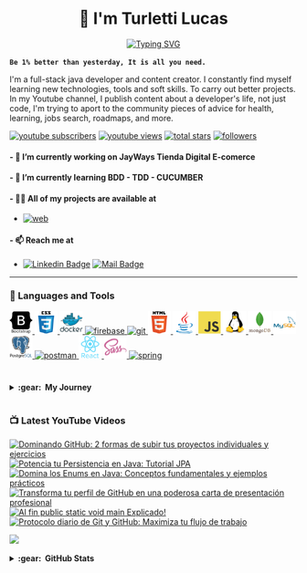 # <h1 align= center> 🌱 I'm Turletti Lucas </h1>

<p align=center>
<a href="https://git.io/typing-svg"><img src="https://readme-typing-svg.demolab.com?font=Fira+Code&weight=600&pause=1000&color=F70000&center=true&width=435&lines=Full-stack+Developer;Backend+Java+Developer" alt="Typing SVG" /></a>
</p>      

**`Be 1% better than yesterday, It is all you need.`**

I'm a full-stack java developer and content creator. I constantly find myself learning new technologies, tools and soft skills. To carry out better projects.
In my Youtube channel, I publish content about a developer's life, not just code, I'm trying to aport to the community pieces of advice for health, learning, jobs search, roadmaps, and more.

<p align="left">
      <a href="https://www.youtube.com/@TheLucast08?sub_confirmation=1">
         <img alt="youtube subscribers" title="Subscribe to my YouTube channel" src="https://custom-icon-badges.demolab.com/youtube/channel/subscribers/UC2-FOzcqTNHl91HdH-GHzgw?color=%23E05D44&label=SUBSCRIBE&logo=video&logoColor=white&style=for-the-badge&labelColor=CE4630"/></a> 
      <a href="https://www.youtube.com/@TheLucast08">
         <img alt="youtube views" title="YouTube views" src="https://custom-icon-badges.demolab.com/youtube/channel/views/UC2-FOzcqTNHl91HdH-GHzgw?color=%23E1AD0E&logo=eye&logoColor=white&style=for-the-badge&labelColor=C79600"/></a> 
  <a href="https://github.com/DenverCoder1?tab=repositories&sort=stargazers">
    <img alt="total stars" title="Total stars on GitHub" src="https://custom-icon-badges.demolab.com/github/stars/lucast086?color=55960c&style=for-the-badge&labelColor=488207&logo=star"/></a>
  <a href="https://github.com/DenverCoder1?tab=followers">
    <img alt="followers" title="Follow me on Github" src="https://custom-icon-badges.demolab.com/github/followers/lucast086?color=236ad3&labelColor=1155ba&style=for-the-badge&logo=person-add&label=Follow&logoColor=white"/></a>
   </p>


#### - 🔭 I’m currently working on JayWays Tienda Digital **E-comerce**

#### - 🌱 I’m currently learning **BDD - TDD - CUCUMBER**

#### - 👨‍💻 All of my projects are available at 
- <a href="https://www.turlettilucasdev.com.ar/" target="_blank" rel="noreferrer">
  <img src="https://img.shields.io/badge/Portfolio---%3E-green" alt="web"/>
</a>

#### - 📫 Reach me at

- [![Linkedin Badge](https://img.shields.io/badge/-TurlettiLucas-0e76a8?style=flat&labelColor=0e76a8&logo=linkedin&logoColor=white)](https://www.linkedin.com/in/turlettilucasdeveloper/) 
[![Mail Badge](https://img.shields.io/badge/-TurlettiLucas-c0392b?style=flat&labelColor=c0392b&logo=gmail&logoColor=white)](mailto:turlettilucasdev@gmail.com)



---
### 🧰 Languages and Tools
<p align="left"> <a href="https://getbootstrap.com" target="_blank" rel="noreferrer"> <img src="https://raw.githubusercontent.com/devicons/devicon/master/icons/bootstrap/bootstrap-plain-wordmark.svg" alt="bootstrap" width="40" height="40"/> </a> <a href="https://www.w3schools.com/css/" target="_blank" rel="noreferrer"> <img src="https://raw.githubusercontent.com/devicons/devicon/master/icons/css3/css3-original-wordmark.svg" alt="css3" width="40" height="40"/> </a> <a href="https://www.docker.com/" target="_blank" rel="noreferrer"> <img src="https://raw.githubusercontent.com/devicons/devicon/master/icons/docker/docker-original-wordmark.svg" alt="docker" width="40" height="40"/> </a> <a href="https://firebase.google.com/" target="_blank" rel="noreferrer"> <img src="https://www.vectorlogo.zone/logos/firebase/firebase-icon.svg" alt="firebase" width="40" height="40"/> </a> <a href="https://git-scm.com/" target="_blank" rel="noreferrer"> <img src="https://www.vectorlogo.zone/logos/git-scm/git-scm-icon.svg" alt="git" width="40" height="40"/> </a> <a href="https://www.w3.org/html/" target="_blank" rel="noreferrer"> <img src="https://raw.githubusercontent.com/devicons/devicon/master/icons/html5/html5-original-wordmark.svg" alt="html5" width="40" height="40"/> </a> <a href="https://www.java.com" target="_blank" rel="noreferrer"> <img src="https://raw.githubusercontent.com/devicons/devicon/master/icons/java/java-original.svg" alt="java" width="40" height="40"/> </a> <a href="https://developer.mozilla.org/en-US/docs/Web/JavaScript" target="_blank" rel="noreferrer"> <img src="https://raw.githubusercontent.com/devicons/devicon/master/icons/javascript/javascript-original.svg" alt="javascript" width="40" height="40"/> </a> <a href="https://www.linux.org/" target="_blank" rel="noreferrer"> <img src="https://raw.githubusercontent.com/devicons/devicon/master/icons/linux/linux-original.svg" alt="linux" width="40" height="40"/> </a> <a href="https://www.mongodb.com/" target="_blank" rel="noreferrer"> <img src="https://raw.githubusercontent.com/devicons/devicon/master/icons/mongodb/mongodb-original-wordmark.svg" alt="mongodb" width="40" height="40"/> </a> <a href="https://www.mysql.com/" target="_blank" rel="noreferrer"> <img src="https://raw.githubusercontent.com/devicons/devicon/master/icons/mysql/mysql-original-wordmark.svg" alt="mysql" width="40" height="40"/> </a> <a href="https://www.postgresql.org" target="_blank" rel="noreferrer"> <img src="https://raw.githubusercontent.com/devicons/devicon/master/icons/postgresql/postgresql-original-wordmark.svg" alt="postgresql" width="40" height="40"/> </a> <a href="https://postman.com" target="_blank" rel="noreferrer"> <img src="https://www.vectorlogo.zone/logos/getpostman/getpostman-icon.svg" alt="postman" width="40" height="40"/> </a> <a href="https://reactjs.org/" target="_blank" rel="noreferrer"> <img src="https://raw.githubusercontent.com/devicons/devicon/master/icons/react/react-original-wordmark.svg" alt="react" width="40" height="40"/> </a> <a href="https://sass-lang.com" target="_blank" rel="noreferrer"> <img src="https://raw.githubusercontent.com/devicons/devicon/master/icons/sass/sass-original.svg" alt="sass" width="40" height="40"/> </a> <a href="https://spring.io/" target="_blank" rel="noreferrer"> <img src="https://www.vectorlogo.zone/logos/springio/springio-icon.svg" alt="spring" width="40" height="40"/> </a> </p>

#
<details>
  <summary><b>:gear: &nbsp;My Journey</b></summary>
  <br/>
      qdqdqwdqwd
</details>

#

### 📺 Latest YouTube Videos

<!-- BEGIN YOUTUBE-CARDS -->
[![Dominando GitHub: 2 formas de subir tus proyectos individuales y ejercicios](https://ytcards.demolab.com/?id=5QtONV0YTyg&title=Dominando+GitHub%3A+2+formas+de+subir+tus+proyectos+individuales+y+ejercicios&lang=en&timestamp=1689112809&background_color=%230d1117&title_color=%23ffffff&stats_color=%23dedede&width=250&border_radius=5 "Dominando GitHub: 2 formas de subir tus proyectos individuales y ejercicios")](https://www.youtube.com/watch?v=5QtONV0YTyg)
[![Potencia tu Persistencia en Java: Tutorial JPA](https://ytcards.demolab.com/?id=oC1csyKNjPQ&title=Potencia+tu+Persistencia+en+Java%3A+Tutorial+JPA&lang=en&timestamp=1688480721&background_color=%230d1117&title_color=%23ffffff&stats_color=%23dedede&width=250&border_radius=5 "Potencia tu Persistencia en Java: Tutorial JPA")](https://www.youtube.com/watch?v=oC1csyKNjPQ)
[![Domina los Enums en Java: Conceptos fundamentales y ejemplos prácticos](https://ytcards.demolab.com/?id=FlkYLivPcqQ&title=Domina+los+Enums+en+Java%3A+Conceptos+fundamentales+y+ejemplos+pr%C3%A1cticos&lang=en&timestamp=1688075941&background_color=%230d1117&title_color=%23ffffff&stats_color=%23dedede&width=250&border_radius=5 "Domina los Enums en Java: Conceptos fundamentales y ejemplos prácticos")](https://www.youtube.com/watch?v=FlkYLivPcqQ)
[![Transforma tu perfil de GitHub en una poderosa carta de presentación profesional](https://ytcards.demolab.com/?id=RMbJt0RSJuA&title=Transforma+tu+perfil+de+GitHub+en+una+poderosa+carta+de+presentaci%C3%B3n+profesional&lang=en&timestamp=1687298408&background_color=%230d1117&title_color=%23ffffff&stats_color=%23dedede&width=250&border_radius=5 "Transforma tu perfil de GitHub en una poderosa carta de presentación profesional")](https://www.youtube.com/watch?v=RMbJt0RSJuA)
[![Al fin public static void main Explicado!](https://ytcards.demolab.com/?id=ZwddfmJiSdU&title=Al+fin+public+static+void+main+Explicado%21&lang=en&timestamp=1687125622&background_color=%230d1117&title_color=%23ffffff&stats_color=%23dedede&width=250&border_radius=5 "Al fin public static void main Explicado!")](https://www.youtube.com/watch?v=ZwddfmJiSdU)
[![Protocolo diario de Git y GitHub: Maximiza tu flujo de trabajo](https://ytcards.demolab.com/?id=C9pVBp2XjY4&title=Protocolo+diario+de+Git+y+GitHub%3A+Maximiza+tu+flujo+de+trabajo&lang=en&timestamp=1686934168&background_color=%230d1117&title_color=%23ffffff&stats_color=%23dedede&width=250&border_radius=5 "Protocolo diario de Git y GitHub: Maximiza tu flujo de trabajo")](https://www.youtube.com/watch?v=C9pVBp2XjY4)
<!-- END YOUTUBE-CARDS -->

[<img src="https://custom-icon-badges.demolab.com/badge/-Subscribe%20For%20More-red?style=for-the-badge&logo=video&logoColor=white"/>](https://www.youtube.com/@TheLucast08?sub_confirmation=1)


<details>
  <summary><b>:gear: &nbsp;GitHub Stats</b></summary>
  <br/>
  <p><img align="center" src="https://github-readme-stats.vercel.app/api/top-langs?username=lucast086&show_icons=true&locale=en&layout=compact" alt="lucast086" /></p>

</details>
